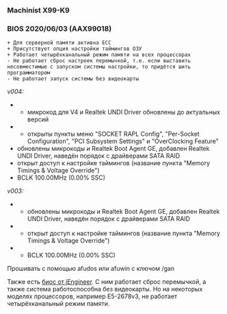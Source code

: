 ### Machinist X99-K9
### BIOS 2020/06/03 (AAX99018)

    + Для серверной памяти активна ECC
    + Присутствует опция настройки таймингов ОЗУ
	+ Работает четырёхканальный режим памяти на всех процессорах
	- Не работает сброс настроек перемычкой, т.е. если выставить несовместимые с запуском системы настройки, то придётся шить программатором
	- Не работает запуск системы без видеокарты

*v004:*
* + микрокод для V4 и Realtek UNDI Driver обновлены до актуальных версий
* + открыты пункты меню "SOCKET RAPL Config", "Per-Socket Configuration", "PCI Subsystem Settings" и "OverClocking Feature"
* обновлены микрокоды и Realtek Boot Agent GE, добавлен Realtek UNDI Driver, наведён порядок с драйверами SATA RAID
* открыт доступ к настройке таймингов (название пункта "Memory Timings & Voltage Override")
* BCLK 100.00MHz (0.00% SSC)

*v003:*
* + обновлены микрокоды и Realtek Boot Agent GE, добавлен Realtek UNDI Driver, наведён порядок с драйверами SATA RAID
* + открыт доступ к настройке таймингов (название пункта "Memory Timings & Voltage Override")
* + BCLK 100.00MHz (0.00% SSC)

Прошивать с помощью afudos или afuwin с ключом /gan

Также есть [биос от iEngineer](https://github.com/BIOS-iEngineer/MACHINIST-X99ZV102/releases/latest). С ним работает сброс перемычкой, а также система работоспособна без видеокарты. Но на некоторых моделях процессоров, например E5-2678v3, не работает четырёхканальный режим памяти.
